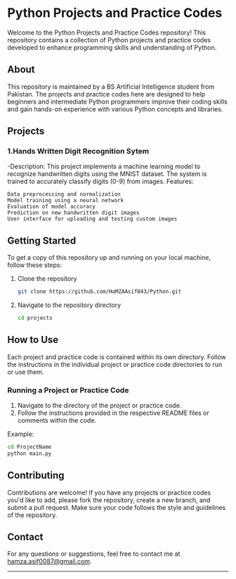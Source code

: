 # Python Projects and Practice Codes

Welcome to the Python Projects and Practice Codes repository! This repository contains a collection of Python projects and practice codes developed to enhance programming skills and understanding of Python.

## About

This repository is maintained by a BS Artificial Intelligence student from Pakistan. The projects and practice codes here are designed to help beginners and intermediate Python programmers improve their coding skills and gain hands-on experience with various Python concepts and libraries.

## Projects

### 1.Hands Written Digit Recognition Sytem
-Description: This project implements a machine learning model to recognize handwritten digits using the MNIST dataset. The system is trained to accurately classify digits (0-9) from images.
Features:

    Data preprocessing and normalization
    Model training using a neural network
    Evaluation of model accuracy
    Prediction on new handwritten digit images
    User interface for uploading and testing custom images


## Getting Started

To get a copy of this repository up and running on your local machine, follow these steps:

1. Clone the repository
   ```bash
   git clone https://github.com/HaMZAAsif043/Python.git
   ```

2. Navigate to the repository directory
   ```bash
   cd projects
   
   ```

## How to Use

Each project and practice code is contained within its own directory. Follow the instructions in the individual project or practice code directories to run or use them.

### Running a Project or Practice Code

1. Navigate to the directory of the project or practice code.
2. Follow the instructions provided in the respective README files or comments within the code.

Example:
```bash
cd ProjectName
python main.py
```

## Contributing

Contributions are welcome! If you have any projects or practice codes you'd like to add, please fork the repository, create a new branch, and submit a pull request. Make sure your code follows the style and guidelines of the repository.


## Contact

For any questions or suggestions, feel free to contact me at hamza.asif0087@gmail.com.

---
